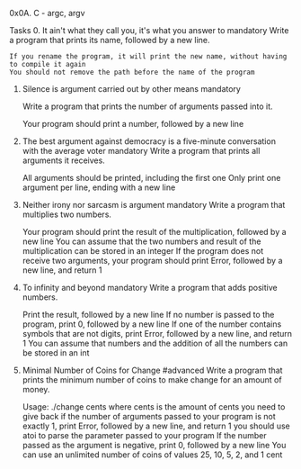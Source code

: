 0x0A. C - argc, argv

Tasks
0. It ain't what they call you, it's what you answer to 		mandatory
	Write a program that prints its name, followed by a new line.

	If you rename the program, it will print the new name, without having to compile it again
	You should not remove the path before the name of the program


1. Silence is argument carried out by other means		mandatory

	Write a program that prints the number of arguments passed into it.

	Your program should print a number, followed by a new line


2. The best argument against democracy is a five-minute conversation with the average voter   	mandatory
	Write a program that prints all arguments it receives.

	All arguments should be printed, including the first one
	Only print one argument per line, ending with a new line


3. Neither irony nor sarcasm is argument				mandatory
	Write a program that multiplies two numbers.

	Your program should print the result of the multiplication, followed by a new line
	You can assume that the two numbers and result of the multiplication can be stored in an integer
	If the program does not receive two arguments, your program should print Error, followed by a new line, and return 1



4. To infinity and beyond 					mandatory
	Write a program that adds positive numbers.

	Print the result, followed by a new line
	If no number is passed to the program, print 0, followed by a new line
	If one of the number contains symbols that are not digits, print Error, followed by a new line, and return 1
	You can assume that numbers and the addition of all the numbers can be stored in an int



5. Minimal Number of Coins for Change				#advanced
	Write a program that prints the minimum number of coins to make change for an amount of money.

	Usage: ./change cents
	where cents is the amount of cents you need to give back
	if the number of arguments passed to your program is not exactly 1, print Error, followed by a new line, and return 1
	you should use atoi to parse the parameter passed to your program
	If the number passed as the argument is negative, print 0, followed by a new line
	You can use an unlimited number of coins of values 25, 10, 5, 2, and 1 cent

